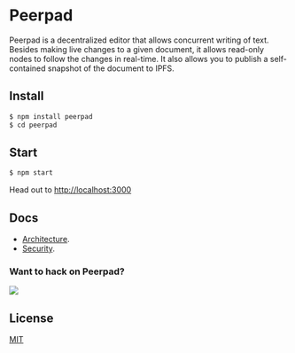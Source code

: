 # Peerpad

Peerpad is a decentralized editor that allows concurrent writing of text. Besides making live changes to a given document, it allows read-only nodes to follow the changes in real-time. It also allows you to publish a self-contained snapshot of the document to IPFS.

## Install

```bash
$ npm install peerpad
$ cd peerpad
```

## Start

```bash
$ npm start
```

Head out to [http://localhost:3000](http://localhost:3000)

## Docs

* [Architecture](docs/ARCHITECTURE.md).
* [Security](docs/SECURITY.md).

### Want to hack on Peerpad?

[![](https://cdn.rawgit.com/jbenet/contribute-ipfs-gif/master/img/contribute.gif)](https://github.com/ipfs/community/blob/master/contributing.md)

## License

[MIT](https://github.com/ipfs-shipyard/peerpad/blob/master/LICENSE)
